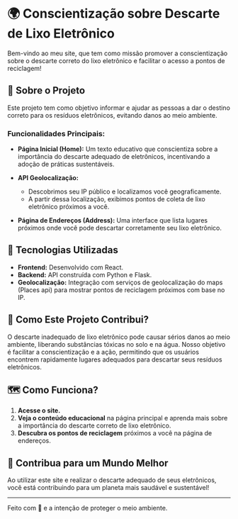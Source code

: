 # 🌍 Conscientização sobre Descarte de Lixo Eletrônico

Bem-vindo ao meu site, que tem como missão promover a conscientização sobre o descarte correto do lixo eletrônico e facilitar o acesso a pontos de reciclagem!

## 📝 Sobre o Projeto

Este projeto tem como objetivo informar e ajudar as pessoas a dar o destino correto para os resíduos eletrônicos, evitando danos ao meio ambiente.

### Funcionalidades Principais:

- **Página Inicial (Home):** Um texto educativo que conscientiza sobre a importância do descarte adequado de eletrônicos, incentivando a adoção de práticas sustentáveis.
  
- **API Geolocalização:** 
  - Descobrimos seu IP público e localizamos você geograficamente.
  - A partir dessa localização, exibimos pontos de coleta de lixo eletrônico próximos a você.

- **Página de Endereços (Address):** Uma interface que lista lugares próximos onde você pode descartar corretamente seu lixo eletrônico.

## 🚀 Tecnologias Utilizadas

- **Frontend:** Desenvolvido com React.
- **Backend:** API construída com Python e Flask.
- **Geolocalização:** Integração com serviços de geolocalização do maps (Places api) para mostrar pontos de reciclagem próximos com base no IP.

## 🌱 Como Este Projeto Contribui?

O descarte inadequado de lixo eletrônico pode causar sérios danos ao meio ambiente, liberando substâncias tóxicas no solo e na água. Nosso objetivo é facilitar a conscientização e a ação, permitindo que os usuários encontrem rapidamente lugares adequados para descartar seus resíduos eletrônicos.

## 🗺️ Como Funciona?

1. **Acesse o site.**
2. **Veja o conteúdo educacional** na página principal e aprenda mais sobre a importância do descarte correto de lixo eletrônico.
3. **Descubra os pontos de reciclagem** próximos a você na página de endereços.

## 🌟 Contribua para um Mundo Melhor

Ao utilizar este site e realizar o descarte adequado de seus eletrônicos, você está contribuindo para um planeta mais saudável e sustentável!

---
Feito com 💚 e a intenção de proteger o meio ambiente.
